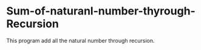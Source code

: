 # Sum-of-naturanl-number-thyrough-Recursion
This program add all the natural  number through recursion.
